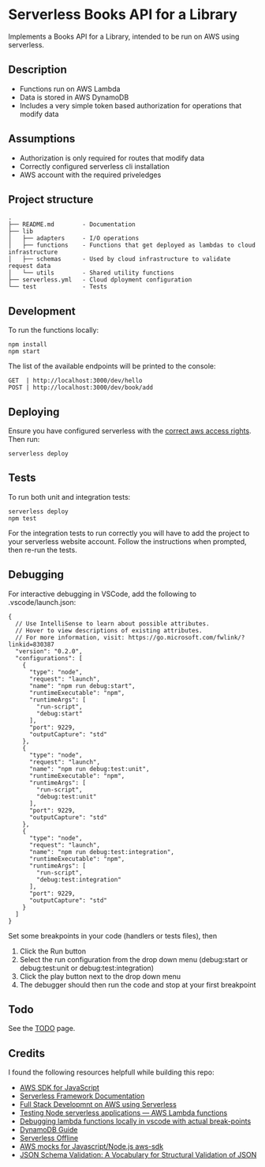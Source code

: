 # Serverless Books API for a Library

Implements a Books API for a Library, intended to be run on AWS using serverless.

## Description

- Functions run on AWS Lambda
- Data is stored in AWS DynamoDB
- Includes a very simple token based authorization for operations that modify data

## Assumptions

- Authorization is only required for routes that modify data
- Correctly configured serverless cli installation
- AWS account with the required priveledges

## Project structure

```
.
├── README.md        - Documentation
├── lib
│   ├── adapters     - I/O operations
│   ├── functions    - Functions that get deployed as lambdas to cloud infrastructure
│   ├── schemas      - Used by cloud infrastructure to validate request data
│   └── utils        - Shared utility functions
├── serverless.yml   - Cloud dployment configuration
└── test             - Tests
```

## Development

To run the functions locally:

```
npm install
npm start
```

The list of the available endpoints will be printed to the console:

```
GET  | http://localhost:3000/dev/hello
POST | http://localhost:3000/dev/book/add
```

## Deploying

Ensure you have configured serverless with the [correct aws access rights](https://github.com/serverless/serverless/blob/master/docs/providers/aws/guide/credentials.md). Then run:

```
serverless deploy
```

## Tests

To run both unit and integration tests:

```
serverless deploy
npm test
```

For the integration tests to run correctly you will have to add the project to your serverless website account. Follow the instructions when prompted, then re-run the tests.

## Debugging

For interactive debugging in VSCode, add the following to .vscode/launch.json:

```
{
  // Use IntelliSense to learn about possible attributes.
  // Hover to view descriptions of existing attributes.
  // For more information, visit: https://go.microsoft.com/fwlink/?linkid=830387
  "version": "0.2.0",
  "configurations": [
    {
      "type": "node",
      "request": "launch",
      "name": "npm run debug:start",
      "runtimeExecutable": "npm",
      "runtimeArgs": [
        "run-script",
        "debug:start"
      ],
      "port": 9229,
      "outputCapture": "std"
    },
    {
      "type": "node",
      "request": "launch",
      "name": "npm run debug:test:unit",
      "runtimeExecutable": "npm",
      "runtimeArgs": [
        "run-script",
        "debug:test:unit"
      ],
      "port": 9229,
      "outputCapture": "std"
    },
    {
      "type": "node",
      "request": "launch",
      "name": "npm run debug:test:integration",
      "runtimeExecutable": "npm",
      "runtimeArgs": [
        "run-script",
        "debug:test:integration"
      ],
      "port": 9229,
      "outputCapture": "std"
    }
  ]
}
```

Set some breakpoints in your code (handlers or tests files), then

1. Click the Run button
2. Select the run configuration from the drop down menu (debug:start or debug:test:unit or debug:test:integration)
3. Click the play button next to the drop down menu
4. The debugger should then run the code and stop at your first breakpoint

## Todo

See the [TODO](https://github.com/mjgs/serverless-books-api/blob/master/TODO.md) page.

## Credits

I found the following resources helpfull while building this repo:

- [AWS SDK for JavaScript](https://docs.aws.amazon.com/AWSJavaScriptSDK/latest)
- [Serverless Framework Documentation](https://www.serverless.com/framework/docs/)
- [Full Stack Developmnt on AWS using Serverless](https://www.youtube.com/playlist?list=PLIIjEI2fYC-BZliSOIhWUqiiwadhCvewg)
- [Testing Node serverless applications — AWS Lambda functions](https://blog.logrocket.com/testing-node-serverless-applications-aws-lambda-functions)
- [Debugging lambda functions locally in vscode with actual break-points](https://medium.com/@OneMuppet_/debugging-lambada-functions-locally-in-vscode-with-actual-break-points-deee6235f590)
- [DynamoDB Guide](https://www.dynamodbguide.com/what-is-dynamo-db)
- [Serverless Offline](https://github.com/dherault/serverless-offline)
- [AWS mocks for Javascript/Node.js aws-sdk](https://github.com/dwyl/aws-sdk-mock)
- [JSON Schema Validation: A Vocabulary for Structural Validation of JSON](http://json-schema.org/draft/2019-09/json-schema-validation.html)
